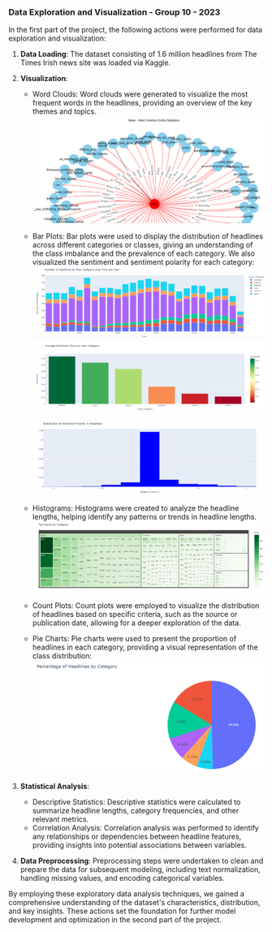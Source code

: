 ### Data Exploration and Visualization - Group 10 - 2023

In the first part of the project, the following actions were performed for data exploration and visualization:

1. **Data Loading**: The dataset consisting of 1.6 million headlines from The Times Irish news site was loaded via Kaggle.

2. **Visualization**:
   - Word Clouds: Word clouds were generated to visualize the most frequent words in the headlines, providing an overview of the key themes and topics.
     ![Most Common Entities per Category](https://github.com/menkes-tom/Advanced_DL_Group10_2023/blob/main/images/Most%20common%20entities%20per%20category.png)
   - Bar Plots: Bar plots were used to display the distribution of headlines across different categories or classes, giving an understanding of the class imbalance and the prevalence of each category. We also visualized the sentiment and sentiment polarity for each category:
     ![Number of Headlines by Category per Year](https://github.com/menkes-tom/Advanced_DL_Group10_2023/blob/main/images/Number%20of%20headlines%20by%20category%20per%20year.png)
     ![Average Sentiment per Category](https://github.com/menkes-tom/Advanced_DL_Group10_2023/blob/main/images/Average%20Sentiment%20per%20category.png)
     
     ![Sentiment Polarity](https://github.com/menkes-tom/Advanced_DL_Group10_2023/blob/main/images/Sentiment%20Polarity.png)
     
   - Histograms: Histograms were created to analyze the headline lengths, helping identify any patterns or trends in headline lengths.
     ![Top Words by Category](https://github.com/menkes-tom/Advanced_DL_Group10_2023/blob/main/images/top%20words%20by%20category.png)
   - Count Plots: Count plots were employed to visualize the distribution of headlines based on specific criteria, such as the source or publication date, allowing for a deeper exploration of the data.
   - Pie Charts: Pie charts were used to present the proportion of headlines in each category, providing a visual representation of the class distribution:
     ![Percentage of Headlines by Category](https://github.com/menkes-tom/Advanced_DL_Group10_2023/blob/main/images/Percentage%20of%20headlines%20by%20category.png)

3. **Statistical Analysis**:
   - Descriptive Statistics: Descriptive statistics were calculated to summarize headline lengths, category frequencies, and other relevant metrics.
   - Correlation Analysis: Correlation analysis was performed to identify any relationships or dependencies between headline features, providing insights into potential associations between variables.

4. **Data Preprocessing**: Preprocessing steps were undertaken to clean and prepare the data for subsequent modeling, including text normalization, handling missing values, and encoding categorical variables.

By employing these exploratory data analysis techniques, we gained a comprehensive understanding of the dataset's characteristics, distribution, and key insights. These actions set the foundation for further model development and optimization in the second part of the project.




